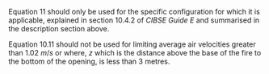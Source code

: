Equation 11 should only be used for the specific
configuration for which it is applicable, explained
in section 10.4.2 of _CIBSE Guide E_ and summarised
in the description section above.

Equation 10.11 should not be used for limiting average
air velocities greater than $1.02$ $m/s$ or where, $z$ which
is the distance above the base of the fire to the bottom of
the opening, is less than 3 metres.